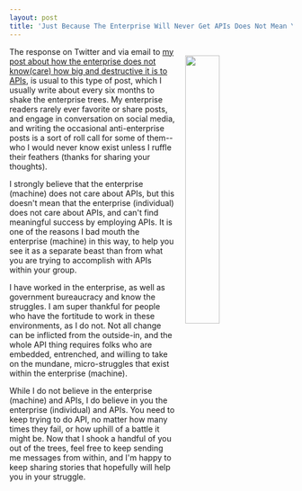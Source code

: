 ```yaml
---
layout: post
title: 'Just Because The Enterprise Will Never Get APIs Does Not Mean You Should Not Try'
---
```

<p><img style="padding: 15px;" src="https://s3.amazonaws.com/kinlane-productions/bw-icons/bw-face-idk.png" alt="" width="35%" align="right" /></p>
<p>The response on Twitter and via email to <a href="http://apievangelist.com/2016/08/31/enterprise-does-not-know-care-how-big-and-destructive-it-is-to-apis/">my post about how the enterprise does not know(care) how big and destructive it is to APIs</a>, is usual to this type of post, which I usually write about every six months to shake the enterprise trees. My enterprise readers rarely ever favorite or share posts, and engage in conversation on social media, and writing the occasional&nbsp;anti-enterprise posts is a sort of roll call for some of them--who I would never know exist unless I ruffle their feathers (thanks for sharing your thoughts).&nbsp;</p>
<p>I strongly believe that the enterprise (machine) does not care about APIs, but this doesn't mean that the enterprise (individual) does not care about APIs, and can't find meaningful success by employing APIs. It is one of the reasons I bad mouth the enterprise (machine) in this way, to help you see it as a separate beast than from what you are trying to accomplish with APIs within your group.</p>
<p>I have worked in the enterprise, as well as government bureaucracy and know the struggles. I am super thankful for people who have the fortitude to work in these environments, as I do not. Not all change can be inflicted from the outside-in, and the whole API thing requires folks who are embedded, entrenched, and willing to take on the mundane, micro-struggles that exist within the enterprise (machine).</p>
<p>While I do not believe in the enterprise (machine) and APIs, I do believe in you the enterprise (individual) and APIs. You need to keep trying&nbsp;to do API, no matter how many times they fail, or how uphill of a battle it might be. Now that I shook a handful of you out of the trees, feel free to keep sending me messages from within, and I'm happy to keep sharing stories that hopefully will help you in your struggle.</p>
